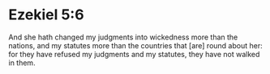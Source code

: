 # Ezekiel 5:6

And she hath changed my judgments into wickedness more than the nations, and my statutes more than the countries that [are] round about her: for they have refused my judgments and my statutes, they have not walked in them.